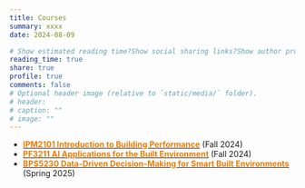 ```yaml
---
title: Courses
summary: xxxx
date: 2024-08-09

# Show estimated reading time?Show social sharing links?Show author profile?Show comments?
reading_time: true
share: true  
profile: true
comments: false
# Optional header image (relative to `static/media/` folder).
# header:  
# caption: ""  
# image: "" 
---
```


- [<span style="color:#EF7C00">**IPM2101 Introduction to Building Performance**</span>](https://nusmods.com/courses/IPM2101/introduction-to-building-performance) (Fall 2024)
- [<span style="color:#EF7C00">**PF3211 AI Applications for the Built Environment**</span>](https://nusmods.com/courses/PF3211/ai-applications-for-the-built-environment) (Fall 2024)
- [<span style="color:#EF7C00">**BPS5230 Data-Driven Decision-Making for Smart Built Environments**</span>](https://nusmods.com/courses/BPS5230/data-driven-decision-making-for-smart-built-environments) (Spring 2025)
